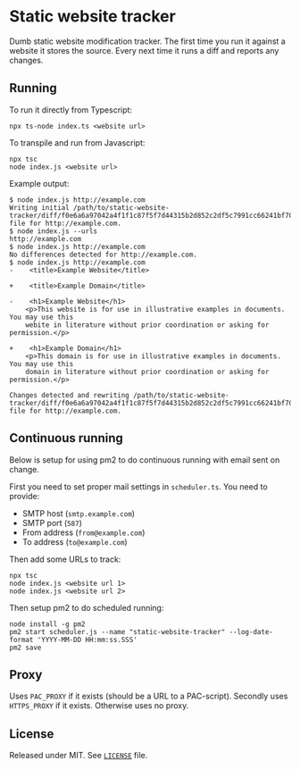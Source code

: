 # Static website tracker

Dumb static website modification tracker. The first time you run it against a website it stores the source. Every next time it runs a diff and reports any changes.

## Running

To run it directly from Typescript:

    npx ts-node index.ts <website url>

To transpile and run from Javascript:

    npx tsc
    node index.js <website url>

Example output:

    $ node index.js http://example.com
    Writing initial /path/to/static-website-tracker/diff/f0e6a6a97042a4f1f1c87f5f7d44315b2d852c2df5c7991cc66241bf7072d1c4 file for http://example.com.
    $ node index.js --urls
    http://example.com
    $ node index.js http://example.com
    No differences detected for http://example.com.
    $ node index.js http://example.com
    -    <title>Example Website</title>

    +    <title>Example Domain</title>

    -    <h1>Example Website</h1>
        <p>This website is for use in illustrative examples in documents. You may use this
        webite in literature without prior coordination or asking for permission.</p>

    +    <h1>Example Domain</h1>
        <p>This domain is for use in illustrative examples in documents. You may use this
        domain in literature without prior coordination or asking for permission.</p>

    Changes detected and rewriting /path/to/static-website-tracker/diff/f0e6a6a97042a4f1f1c87f5f7d44315b2d852c2df5c7991cc66241bf7072d1c4 file for http://example.com.

## Continuous running

Below is setup for using pm2 to do continuous running with email sent on change.

First you need to set proper mail settings in `scheduler.ts`. You need to provide:

-   SMTP host (`smtp.example.com`)
-   SMTP port (`587`)
-   From address (`from@example.com`)
-   To address (`to@example.com`)

Then add some URLs to track:

    npx tsc
    node index.js <website url 1>
    node index.js <website url 2>

Then setup pm2 to do scheduled running:

    node install -g pm2
    pm2 start scheduler.js --name "static-website-tracker" --log-date-format 'YYYY-MM-DD HH:mm:ss.SSS'
    pm2 save

## Proxy

Uses `PAC_PROXY` if it exists (should be a URL to a PAC-script). Secondly uses `HTTPS_PROXY` if it exists. Otherwise uses no proxy.

## License

Released under MIT. See [`LICENSE`](LICENSE) file.
